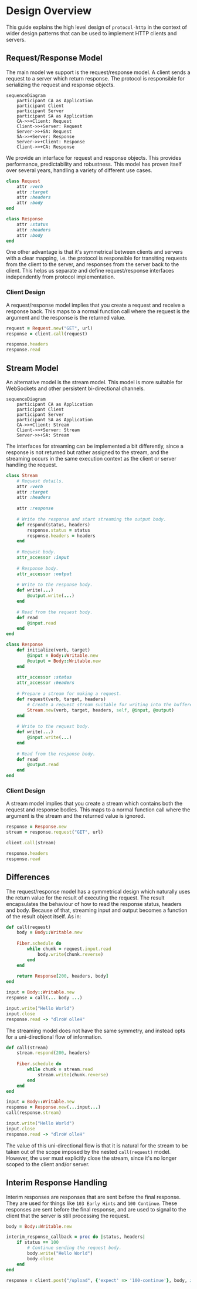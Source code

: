 # Design Overview

This guide explains the high level design of `protocol-http` in the context of wider design patterns that can be used to implement HTTP clients and servers.

## Request/Response Model

The main model we support is the request/response model. A client sends a request to a server which return response. The protocol is responsible for serializing the request and response objects.

```mermaid
sequenceDiagram
	participant CA as Application
	participant Client
	participant Server
	participant SA as Application
	CA->>+Client: Request
	Client->>+Server: Request
	Server->>+SA: Request
	SA->>+Server: Response
	Server->>+Client: Response
	Client->>+CA: Response
```

We provide an interface for request and response objects. This provides performance, predictability and robustness. This model has proven itself over several years, handling a variety of different use cases.

~~~ ruby
class Request
	attr :verb
	attr :target
	attr :headers
	attr :body
end

class Response
	attr :status
	attr :headers
	attr :body
end
~~~

One other advantage is that it's symmetrical between clients and servers with a clear mapping, i.e. the protocol is responsible for transiting requests from the client to the server, and responses from the server back to the client. This helps us separate and define request/response interfaces independently from protocol implementation.

### Client Design

A request/response model implies that you create a request and receive a response back. This maps to a normal function call where the request is the argument and the response is the returned value.

~~~ ruby
request = Request.new("GET", url)
response = client.call(request)

response.headers
response.read
~~~

## Stream Model

An alternative model is the stream model. This model is more suitable for WebSockets and other persistent bi-directional channels.

```mermaid
sequenceDiagram
	participant CA as Application
	participant Client
	participant Server
	participant SA as Application
	CA->>+Client: Stream
	Client->>+Server: Stream
	Server->>+SA: Stream
```

The interfaces for streaming can be implemented a bit differently, since a response is not returned but rather assigned to the stream, and the streaming occurs in the same execution context as the client or server handling the request.

~~~ ruby
class Stream
	# Request details.
	attr :verb
	attr :target
	attr :headers
	
	attr :response
	
	# Write the response and start streaming the output body.
	def respond(status, headers)
		response.status = status
		response.headers = headers
	end
	
	# Request body.
	attr_accessor :input
	
	# Response body.
	attr_accessor :output
	
	# Write to the response body.
	def write(...)
		@output.write(...)
	end
	
	# Read from the request body.
	def read
		@input.read
	end
end

class Response
	def initialize(verb, target)
		@input = Body::Writable.new
		@output = Body::Writable.new
	end
	
	attr_accessor :status
	attr_accessor :headers
	
	# Prepare a stream for making a request.
	def request(verb, target, headers)
		# Create a request stream suitable for writing into the buffered response:
		Stream.new(verb, target, headers, self, @input, @output)
	end
	
	# Write to the request body.
	def write(...)
		@input.write(...)
	end
	
	# Read from the response body.
	def read
		@output.read
	end
end
~~~

### Client Design

A stream model implies that you create a stream which contains both the request and response bodies. This maps to a normal function call where the argument is the stream and the returned value is ignored.

~~~ ruby
response = Response.new
stream = response.request("GET", url)

client.call(stream)

response.headers
response.read
~~~

## Differences

The request/response model has a symmetrical design which naturally uses the return value for the result of executing the request. The result encapsulates the behaviour of how to read the response status, headers and body. Because of that, streaming input and output becomes a function of the result object itself. As in:

~~~ ruby
def call(request)
	body = Body::Writable.new
	
	Fiber.schedule do
		while chunk = request.input.read
			body.write(chunk.reverse)
		end
	end
	
	return Response[200, headers, body]
end

input = Body::Writable.new
response = call(... body ...)

input.write("Hello World")
input.close
response.read -> "dlroW olleH"
~~~

The streaming model does not have the same symmetry, and instead opts for a uni-directional flow of information.

~~~ruby
def call(stream)
	stream.respond(200, headers)
	
	Fiber.schedule do
		while chunk = stream.read
			stream.write(chunk.reverse)
		end
	end
end

input = Body::Writable.new
response = Response.new(...input...)
call(response.stream)

input.write("Hello World")
input.close
response.read -> "dlroW olleH"
~~~

The value of this uni-directional flow is that it is natural for the stream to be taken out of the scope imposed by the nested `call(request)` model. However, the user must explicitly close the stream, since it's no longer scoped to the client and/or server.

## Interim Response Handling

Interim responses are responses that are sent before the final response. They are used for things like `103 Early Hints` and `100 Continue`. These responses are sent before the final response, and are used to signal to the client that the server is still processing the request.

```ruby
body = Body::Writable.new

interim_response_callback = proc do |status, headers|
	if status == 100
		# Continue sending the request body.
		body.write("Hello World")
		body.close
	end
end

response = client.post("/upload", {'expect' => '100-continue'}, body, interim_response: interim_response_callback)
```
